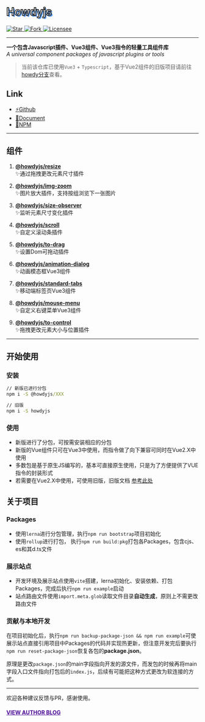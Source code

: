 <h1 style="text-shadow: 3px 3px #5b9df3;color: transparent;-webkit-text-stroke-color: #262626;-webkit-text-stroke-width: 2px;font-family: unset">Howdyjs</h1>

<p>
  <a href="https://github.com/leon-kfd/howdyjs" target="_blank">
    <img src="https://img.shields.io/github/stars/leon-kfd/howdyjs" alt="Star">
  </a>
  <a href="https://github.com/leon-kfd/howdyjs" target="_blank">
    <img src="https://img.shields.io/github/forks/leon-kfd/howdyjs?color=%23cc8844" alt="Fork">
  </a>
  <a href="https://github.com/leon-kfd/howdyjs/blob/main/LICENSE" target="_blank">
    <img src="https://img.shields.io/github/license/leon-kfd/howdyjs" alt="Licensee">
  </a>
  <img style="display: none" src="https://visitor-badge.glitch.me/badge?page_id=howdyjs.readme&amp;right_color=red" alt="Visit">
</p>

---

**一个包含Javascript插件、Vue3组件、Vue3指令的轻量工具组件库**  
*A universal component packages of javascript plugins or tools* 

> 当前该仓库已使用`Vue3` + `Typescript`，基于Vue2组件的旧版项目请前往<a href="https://github.com/leon-kfd/howdyjs/tree/howdy" target="_blank">howdy分支</a>查看。

## Link
+ <a href="https://github.com/leon-kfd/howdyjs" target="_blank">⚡Github</a>
+ <a href="https://kongfandong.cn/howdy" target="_blank">📖Document</a>
+ <a href="https://www.npmjs.com/search?q=%40howdyjs" target="_blank">💾NPM</a>

---

## 组件

1. **[@howdyjs/resize](https://kongfandong.cn/howdy/resize)**  
✨通过拖拽更改元素尺寸插件

2. **[@howdyjs/img-zoom](https://kongfandong.cn/howdy/img-zoom)**  
✨图片放大插件，支持按组浏览下一张图片

3. **[@howdyjs/size-observer](https://kongfandong.cn/howdy/size-observer)**  
✨监听元素尺寸变化插件

4. **[@howdyjs/scroll](https://kongfandong.cn/howdy/scroll)**  
✨自定义滚动条插件

5. **[@howdyjs/to-drag](https://kongfandong.cn/howdy/to-drag)**  
✨设置Dom可拖动插件

6. **[@howdyjs/animation-dialog](https://kongfandong.cn/howdy/animation-dialog)**  
✨动画模态框Vue3组件

7. **[@howdyjs/standard-tabs](https://kongfandong.cn/howdy/standard-tabs)**  
✨移动端标签页Vue3组件

8. **[@howdyjs/mouse-menu](https://kongfandong.cn/howdy/mouse-menu)**  
✨自定义右键菜单Vue3组件

9. **[@howdyjs/to-control](https://kongfandong.cn/howdy/to-control)**  
✨拖拽更改元素大小与位置插件

---

## 开始使用

### 安装
```cmd
// 新版已进行分包
npm i -S @howdyjs/XXX

// 旧版
npm i -S howdyjs
```

### 使用

+ 新版进行了分包，可按需安装相应的分包
+ 新版的Vue组件只可在Vue3中使用，而指令做了向下兼容可同时在Vue2.X中使用
+ 多数包是基于原生JS编写的，基本可直接原生使用，只是为了方便提供了VUE指令的封装形式
+ 若需要在Vue2.X中使用，可使用旧版，旧版文档 [参考此处](https://github.com/leon-kfd/howdyjs/blob/howdy/README.md)

## 关于项目

### Packages
+ 使用`lerna`进行分包管理，执行`npm run bootstrap`项目初始化
+ 使用`rollup`进行打包， 执行`npm run build:pkg`打包各Packages，包含cjs、es和其d.ts文件

### 展示站点
+ 开发环境及展示站点使用`vite`搭建，lerna初始化、安装依赖、打包Packages，完成后执行`npm run example`启动
+ 站点路由文件使用`import.meta.glob`读取文件目录**自动生成**，原则上不需更改路由文件

### 贡献与本地开发

在项目初始化后，执行`npm run backup-package-json && npm run example`可使展示站点直接引用项目中Packages的代码并实现热更新，但注意开发完后要执行`npm run reset-package-json`恢复各包的**package.json**。

原理是更改`package.json`的main字段指向开发的源文件，而发包的时候再将main字段入口文件指向打包后的`index.js`，后续有可能把这种方式更改为软连接的方式。

---

欢迎各种建议反馈与PR，感谢使用。

#### <a href="https://www.kongfandong.cn" target="_blank" style="color: rgb(75, 9, 150)">VIEW AUTHOR BLOG</a>